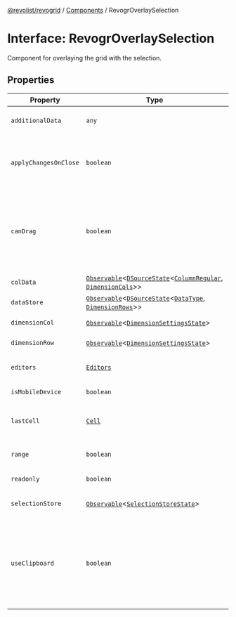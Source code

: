 [@revolist/revogrid](README.md) / [Components](Namespace.Components.md) / RevogrOverlaySelection

# Interface: RevogrOverlaySelection

Component for overlaying the grid with the selection.

## Properties

| Property | Type | Description | Defined in |
| ------ | ------ | ------ | ------ |
| `additionalData` | `any` | Additional data to pass to renderer. | [src/components.d.ts:540](https://github.com/revolist/revogrid/blob/2d9504ecff6b493d547df979b2259be6b639351c/src/components.d.ts#L540) |
| `applyChangesOnClose` | `boolean` | If true applys changes when cell closes if not Escape. | [src/components.d.ts:544](https://github.com/revolist/revogrid/blob/2d9504ecff6b493d547df979b2259be6b639351c/src/components.d.ts#L544) |
| `canDrag` | `boolean` | Enable revogr-order-editor component (read more in revogr-order-editor component). Allows D&D. | [src/components.d.ts:548](https://github.com/revolist/revogrid/blob/2d9504ecff6b493d547df979b2259be6b639351c/src/components.d.ts#L548) |
| `colData` | [`Observable`](TypeAlias.Observable.md)\<[`DSourceState`](TypeAlias.DSourceState.md)\<[`ColumnRegular`](Interface.ColumnRegular.md), [`DimensionCols`](TypeAlias.DimensionCols.md)\>\> | Column data store. | [src/components.d.ts:552](https://github.com/revolist/revogrid/blob/2d9504ecff6b493d547df979b2259be6b639351c/src/components.d.ts#L552) |
| `dataStore` | [`Observable`](TypeAlias.Observable.md)\<[`DSourceState`](TypeAlias.DSourceState.md)\<[`DataType`](TypeAlias.DataType.md), [`DimensionRows`](TypeAlias.DimensionRows.md)\>\> | Row data store. | [src/components.d.ts:556](https://github.com/revolist/revogrid/blob/2d9504ecff6b493d547df979b2259be6b639351c/src/components.d.ts#L556) |
| `dimensionCol` | [`Observable`](TypeAlias.Observable.md)\<[`DimensionSettingsState`](Interface.DimensionSettingsState.md)\> | Dimension settings X. | [src/components.d.ts:560](https://github.com/revolist/revogrid/blob/2d9504ecff6b493d547df979b2259be6b639351c/src/components.d.ts#L560) |
| `dimensionRow` | [`Observable`](TypeAlias.Observable.md)\<[`DimensionSettingsState`](Interface.DimensionSettingsState.md)\> | Dimension settings Y. | [src/components.d.ts:564](https://github.com/revolist/revogrid/blob/2d9504ecff6b493d547df979b2259be6b639351c/src/components.d.ts#L564) |
| `editors` | [`Editors`](TypeAlias.Editors.md) | Custom editors register. | [src/components.d.ts:568](https://github.com/revolist/revogrid/blob/2d9504ecff6b493d547df979b2259be6b639351c/src/components.d.ts#L568) |
| `isMobileDevice` | `boolean` | Is mobile view mode. | [src/components.d.ts:572](https://github.com/revolist/revogrid/blob/2d9504ecff6b493d547df979b2259be6b639351c/src/components.d.ts#L572) |
| `lastCell` | [`Cell`](Interface.Cell.md) | Last real coordinates positions + 1. | [src/components.d.ts:576](https://github.com/revolist/revogrid/blob/2d9504ecff6b493d547df979b2259be6b639351c/src/components.d.ts#L576) |
| `range` | `boolean` | Range selection allowed. | [src/components.d.ts:580](https://github.com/revolist/revogrid/blob/2d9504ecff6b493d547df979b2259be6b639351c/src/components.d.ts#L580) |
| `readonly` | `boolean` | Readonly mode. | [src/components.d.ts:584](https://github.com/revolist/revogrid/blob/2d9504ecff6b493d547df979b2259be6b639351c/src/components.d.ts#L584) |
| `selectionStore` | [`Observable`](TypeAlias.Observable.md)\<[`SelectionStoreState`](TypeAlias.SelectionStoreState.md)\> | Selection, range, focus. | [src/components.d.ts:588](https://github.com/revolist/revogrid/blob/2d9504ecff6b493d547df979b2259be6b639351c/src/components.d.ts#L588) |
| `useClipboard` | `boolean` | Enable revogr-clipboard component (read more in revogr-clipboard component). Allows copy/paste. | [src/components.d.ts:592](https://github.com/revolist/revogrid/blob/2d9504ecff6b493d547df979b2259be6b639351c/src/components.d.ts#L592) |
